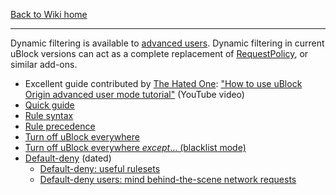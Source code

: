 [Back to Wiki home](./)

***

Dynamic filtering is available to [advanced users](./Advanced-user-features). Dynamic filtering in current uBlock versions can act as a complete replacement of [RequestPolicy](https://addons.mozilla.org/firefox/addon/requestpolicy/), or similar add-ons.

- Excellent guide contributed by [The Hated One](https://www.youtube.com/channel/UCjr2bPAyPV7t35MvcgT3W8Q): ["How to use uBlock Origin advanced user mode tutorial"](https://www.youtube.com/watch?v=2lisQQmWQkY) (YouTube video)
- [Quick guide](./Dynamic-filtering:-quick-guide)
- [Rule syntax](./Dynamic-filtering:-rule-syntax)
- [Rule precedence](./Dynamic-filtering:-precedence)
- [Turn off uBlock everywhere](./Dynamic-filtering:-turn-off-uBlock-everywhere)
- [Turn off uBlock everywhere _except_... (blacklist mode)](./Dynamic-filtering:-turn-off-uBlock-everywhere-except)
- [Default-deny](./Dynamic-filtering:-default-deny) (dated)
    - [Default-deny: useful rulesets](./Dynamic-filtering:-default-deny:-useful-rulesets)
    - [Default-deny users: mind behind-the-scene network requests](./Behind-the-scene-network-requests)
